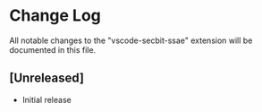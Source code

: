# Change Log
All notable changes to the "vscode-secbit-ssae" extension will be documented in this file.

## [Unreleased]
- Initial release